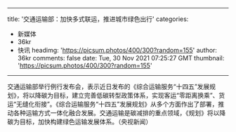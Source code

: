 
---
title: '交通运输部：加快多式联运，推进城市绿色出行'
categories: 
 - 新媒体
 - 36kr
 - 快讯
headimg: 'https://picsum.photos/400/300?random=155'
author: 36kr
comments: false
date: Tue, 30 Nov 2021 07:25:27 GMT
thumbnail: 'https://picsum.photos/400/300?random=155'
---

<div>   
交通运输部举行例行发布会，表示近日发布的《综合运输服务“十四五”发展规划》，将以降碳为目标，建立完善低碳转型政策体系，实现客运“零距离换乘”、货运“无缝化衔接”。《综合运输服务“十四五”发展规划》从多个方面作出了部署，推动各种运输方式一体化融合发展。交通运输是碳减排的重点领域，《规划》将以降碳为目标，加快构建绿色运输发展体系。（央视新闻）  
</div>
            